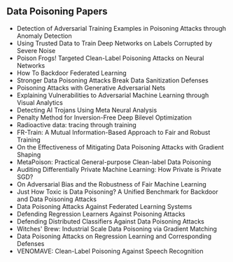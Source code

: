 
<h2>Data Poisoning Papers </h2>


<ul>

                             

 <li><a target="_blank" href="https://github.com/manjunath5496/Data-Poisoning-Papers/blob/master/poi(1).pdf" style="text-decoration:none;">Detection of Adversarial Training Examples in Poisoning Attacks through Anomaly Detection</a></li>

 <li><a target="_blank" href="https://github.com/manjunath5496/Data-Poisoning-Papers/blob/master/poi(2).pdf" style="text-decoration:none;">Using Trusted Data to Train Deep Networks on Labels Corrupted by Severe Noise</a></li>

<li><a target="_blank" href="https://github.com/manjunath5496/Data-Poisoning-Papers/blob/master/poi(3).pdf" style="text-decoration:none;">Poison Frogs! Targeted Clean-Label Poisoning Attacks on Neural Networks</a></li>
 <li><a target="_blank" href="https://github.com/manjunath5496/Data-Poisoning-Papers/blob/master/poi(4).pdf" style="text-decoration:none;">How To Backdoor Federated Learning</a></li>                              
<li><a target="_blank" href="https://github.com/manjunath5496/Data-Poisoning-Papers/blob/master/poi(5).pdf" style="text-decoration:none;">Stronger Data Poisoning Attacks Break
Data Sanitization Defenses</a></li>
<li><a target="_blank" href="https://github.com/manjunath5496/Data-Poisoning-Papers/blob/master/poi(6).pdf" style="text-decoration:none;">Poisoning Attacks with Generative Adversarial Nets</a></li>
 <li><a target="_blank" href="https://github.com/manjunath5496/Data-Poisoning-Papers/blob/master/poi(7).pdf" style="text-decoration:none;">Explaining Vulnerabilities to Adversarial Machine Learning through Visual Analytics</a></li>

 <li><a target="_blank" href="https://github.com/manjunath5496/Data-Poisoning-Papers/blob/master/poi(8).pdf" style="text-decoration:none;"> Detecting AI Trojans
Using Meta Neural Analysis </a></li>
   <li><a target="_blank" href="https://github.com/manjunath5496/Data-Poisoning-Papers/blob/master/poi(9).pdf" style="text-decoration:none;">Penalty Method for Inversion-Free
Deep Bilevel Optimization</a></li>
  
   
 <li><a target="_blank" href="https://github.com/manjunath5496/Data-Poisoning-Papers/blob/master/poi(10).pdf" style="text-decoration:none;">Radioactive data: tracing through training </a></li>                              
<li><a target="_blank" href="https://github.com/manjunath5496/Data-Poisoning-Papers/blob/master/poi(11).pdf" style="text-decoration:none;">FR-Train: A Mutual Information-Based Approach to Fair and Robust Training</a></li>
<li><a target="_blank" href="https://github.com/manjunath5496/Data-Poisoning-Papers/blob/master/poi(12).pdf" style="text-decoration:none;">On the Effectiveness of Mitigating Data Poisoning Attacks with Gradient Shaping</a></li>
<li><a target="_blank" href="https://github.com/manjunath5496/Data-Poisoning-Papers/blob/master/poi(13).pdf" style="text-decoration:none;">MetaPoison: Practical General-purpose Clean-label Data Poisoning</a></li>

<li><a target="_blank" href="https://github.com/manjunath5496/Data-Poisoning-Papers/blob/master/poi(14).pdf" style="text-decoration:none;">Auditing Differentially Private Machine Learning: How Private is Private SGD?</a></li>
                              
<li><a target="_blank" href="https://github.com/manjunath5496/Data-Poisoning-Papers/blob/master/poi(15).pdf" style="text-decoration:none;">On Adversarial Bias and the Robustness of Fair Machine Learning</a></li>

<li><a target="_blank" href="https://github.com/manjunath5496/Data-Poisoning-Papers/blob/master/poi(16).pdf" style="text-decoration:none;">Just How Toxic is Data Poisoning? A Unified Benchmark for Backdoor and Data Poisoning Attacks</a></li>

  <li><a target="_blank" href="https://github.com/manjunath5496/Data-Poisoning-Papers/blob/master/poi(17).pdf" style="text-decoration:none;">Data Poisoning Attacks Against
Federated Learning Systems</a></li>   
  
<li><a target="_blank" href="https://github.com/manjunath5496/Data-Poisoning-Papers/blob/master/poi(18).pdf" style="text-decoration:none;">Defending Regression Learners Against
Poisoning Attacks</a></li> 

  
<li><a target="_blank" href="https://github.com/manjunath5496/Data-Poisoning-Papers/blob/master/poi(19).pdf" style="text-decoration:none;">Defending Distributed Classifiers Against Data Poisoning Attacks</a></li> 

<li><a target="_blank" href="https://github.com/manjunath5496/Data-Poisoning-Papers/blob/master/poi(20).pdf" style="text-decoration:none;">Witches' Brew: Industrial Scale Data Poisoning via Gradient Matching</a></li>

<li><a target="_blank" href="https://github.com/manjunath5496/Data-Poisoning-Papers/blob/master/poi(21).pdf" style="text-decoration:none;">Data Poisoning Attacks on Regression Learning and Corresponding Defenses</a></li>
<li><a target="_blank" href="https://github.com/manjunath5496/Data-Poisoning-Papers/blob/master/poi(22).pdf" style="text-decoration:none;">VENOMAVE: Clean-Label Poisoning Against Speech Recognition</a></li> 
 </ul>
